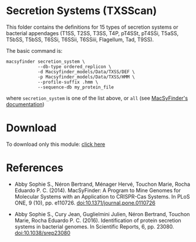 # Secretion Systems (TXSScan)

This folder contains the definitions for 15 types of secretion systems or bacterial appendages (T1SS, T2SS, T3SS, T4P, pT4SSt, pT4SSi, T5aSS, T5bSS, T5bSS, T6SSi, T6SSii, T6SSiii, Flagellum, Tad, T9SS).

The basic command is:

    macsyfinder secretion_system \
                --db-type ordered_replicon \
                -d Macsyfinder_models/Data/TXSS/DEF \
                -p Macsyfinder_models/Data/TXSS/HMM \
                --profile-suffix .hmm \
                --sequence-db my_protein_file

where `secretion_system` is one of the list above, or `all` (see [MacSyFinder's documentation](http://macsyfinder.readthedocs.io/en/latest/))

# Download

To download only this module: [click here](https://minhaskamal.github.io/DownGit/#/home?url=https://github.com/gem-pasteur/Macsyfinder_models/tree/master/Data/TXSS)

# References

- Abby Sophie S., Néron Bertrand, Ménager Hervé, Touchon Marie, Rocha Eduardo P. C. (2014). MacSyFinder: A Program to Mine Genomes for Molecular Systems with an Application to CRISPR-Cas Systems. In PLoS ONE, 9 (10), pp. e110726. [doi:10.1371/journal.pone.0110726](http://dx.doi.org/10.1371/journal.pone.0110726)

- Abby Sophie S., Cury Jean, Guglielmini Julien, Néron Bertrand, Touchon Marie, Rocha Eduardo P. C. (2016). Identification of protein secretion systems in bacterial genomes. In Scientific Reports, 6, pp. 23080. [doi:10.1038/srep23080](http://dx.doi.org/10.1038/srep23080)

